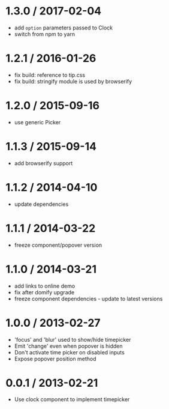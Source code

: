
1.3.0 / 2017-02-04
==================

 * add `option` parameters passed to Clock
 * switch from npm to yarn

1.2.1 / 2016-01-26
==================

 * fix build: reference to tip.css
 * fix build: stringify module is used by browserify

1.2.0 / 2015-09-16
==================

 * use generic Picker

1.1.3 / 2015-09-14
==================

 * add browserify support

1.1.2 / 2014-04-10
==================

 * update dependencies

1.1.1 / 2014-03-22
==================

 * freeze component/popover version

1.1.0 / 2014-03-21
==================

 * add links to online demo
 * fix after domify upgrade
 * freeze component dependencies - update to latest versions

1.0.0 / 2013-02-27 
==================

 * 'focus' and 'blur' used to show/hide timepicker
 * Emit 'change' even when popover is hidden
 * Don't activate time picker on disabled inputs
 * Expose popover position method

0.0.1 / 2013-02-21 
==================

 * Use clock component to implement timepicker
